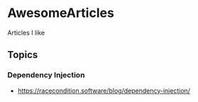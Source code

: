 # AwesomeArticles
Articles I like

## Topics

### Dependency Injection

- https://racecondition.software/blog/dependency-injection/

